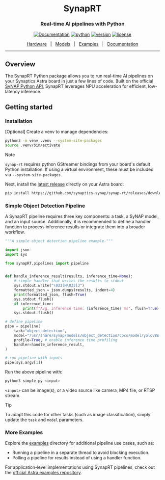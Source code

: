 <div align="center">

SynapRT
===========================
<h3>Real-time AI pipelines with Python</h3>

[![Documentation](https://img.shields.io/badge/docs-latest-brightgreen.svg?style=flat)](https://developer.synaptics.com/)
[![python](https://img.shields.io/badge/python-3.10-brightgreen)](https://www.python.org/downloads/release/python-3123/)
[![version](https://img.shields.io/badge/release-0.0.1.preview-yellow)](./)
[![license](https://img.shields.io/badge/license-Apache%202-blue)](./LICENSE)


[Hardware](https://www.synaptics.com/products/embedded-processors/astra-machina-foundation-series)&nbsp;&nbsp;&nbsp;|&nbsp;&nbsp;&nbsp;[Models](https://developer.synaptics.com/models?operator=AND)&nbsp;&nbsp;&nbsp;|&nbsp;&nbsp;&nbsp;[Examples](./examples/)&nbsp;&nbsp;&nbsp;|&nbsp;&nbsp;&nbsp;[Documentation](https://developer.synaptics.com/)
</div>
<hr>


## Overview

The SynapRT Python package allows you to run real-time AI pipelines on your Synaptics Astra board in just a few lines of code. Built on the official [SyNAP Python API](https://github.com/synaptics-synap/synap-python), SynapRT leverages NPU acceleration for efficient, low-latency inference.


## Getting started

### Installation

[Optional] Create a venv to manage dependencies:
```bash
python3 -m venv .venv --system-site-packages
source .venv/bin/activate
```
> [!NOTE]
> `synap-rt` requires python GStreamer bindings from your board's default Python installation. If using a virtual environment, these must be included via `--system-site-packages`.


Next, install the [latest release](https://github.com/spal-synaptics/SyNAP-Infer-RT/releases) directly on your Astra board:

```bash
pip install https://github.com/synaptics-synap/synap-rt/releases/download/v0.0.1-preview/synap_rt-0.0.1-py3-none-any.whl
```

### Simple Object Detection Pipeline

A SynapRT pipeline requires three key components: a task, a SyNAP model, and an input source. Additionally, it is recommended to define a handler function to process inference results or integrate them into a broader workflow.

```python
"""A simple object detection pipeline example."""

import json
import sys

from synapRT.pipelines import pipeline


def handle_inference_result(results, inference_time=None):
    # simple handler that writes the results to stdout
    sys.stdout.write("\033[H\033[J")
    formatted_json = json.dumps(results, indent=4)
    print(formatted_json, flush=True)
    sys.stdout.flush()
    if inference_time:
        print(f"Avg. inference time: {inference_time} ms", flush=True)
    sys.stdout.flush()

# define pipeline
pipe = pipeline(
    task="object-detection",
    model="/usr/share/synap/models/object_detection/coco/model/yolov8s-640x384/model.synap",
    profile=True, # enable inference time profiling
    handler=handle_inference_result,
)

# run pipeline with inputs
pipe(sys.argv[1])
```

Run the above pipeline with:
```bash
python3 simple.py <input>
```
`<input>` can be image(s), or a video source like camera, MP4 file, or RTSP stream. 

> [!TIP]
> To adapt this code for other tasks (such as image classification), simply update the `task` and `model` parameters.

### More Examples

Explore the [examples](examples/) directory for additional pipeline use cases, such as:

* Running a pipeline in a separate thread to avoid blocking execution.
* Polling a pipeline for results instead of using a handler function.

For application-level implementations using SynapRT pipelines, check out the [official Astra examples repository](https://github.com/synaptics-synap/examples).

